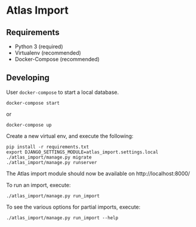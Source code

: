 Atlas Import
============


Requirements
------------

* Python 3 (required)
* Virtualenv (recommended)
* Docker-Compose (recommended)


Developing
----------

User `docker-compose` to start a local database. 

	docker-compose start

or

	docker-compose up

Create a new virtual env, and execute the following:

	pip install -r requirements.txt
	export DJANGO_SETTINGS_MODULE=atlas_import.settings.local
	./atlas_import/manage.py migrate
	./atlas_import/manage.py runserver
	

The Atlas import module should now be available on http://localhost:8000/

To run an import, execute:

	./atlas_import/manage.py run_import

To see the various options for partial imports, execute:

	./atlas_import/manage.py run_import --help
	

